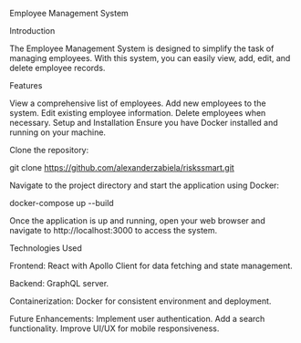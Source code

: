 Employee Management System

Introduction

The Employee Management System is designed to simplify the task of managing employees. With this system, you can easily view, add, edit, and delete employee records.

Features

View a comprehensive list of employees.
Add new employees to the system.
Edit existing employee information.
Delete employees when necessary.
Setup and Installation
Ensure you have Docker installed and running on your machine.

Clone the repository:

git clone https://github.com/alexanderzabiela/riskssmart.git

Navigate to the project directory and start the application using Docker:

docker-compose up --build

Once the application is up and running, open your web browser and navigate to http://localhost:3000 to access the system.

Technologies Used

Frontend: React with Apollo Client for data fetching and state management.

Backend: GraphQL server.

Containerization: Docker for consistent environment and deployment.

Future Enhancements:
Implement user authentication.
Add a search functionality.
Improve UI/UX for mobile responsiveness.
